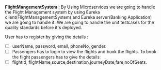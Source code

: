 **FlightMangementSystem** :
By Using Microservices we are going to handle the Flight Management system by using Eureka client(FlightManagementSystem) and Eureka server(Banking Application) we are going to handle it. We are going to handle the unit testcases for the quality standards before it's deployed.

User has to register by giving the details :
 - [ ] userName, password, email, phoneNo, gender.
 - [ ] Passengers has to login to view the flights and book the flights.
 To book the flight passengers has to give the details:
 - [ ] flightId, flightName,source,destination,journeyDate,fare,noOfSeats.

